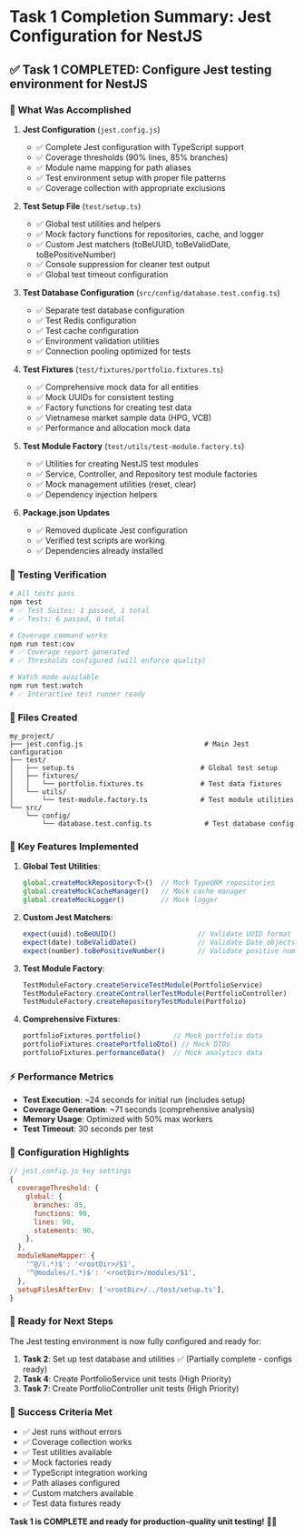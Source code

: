 # Task 1 Completion Summary: Jest Configuration for NestJS

## ✅ **Task 1 COMPLETED**: Configure Jest testing environment for NestJS

### 🎯 **What Was Accomplished**

1. **Jest Configuration** (`jest.config.js`)
   - ✅ Complete Jest configuration with TypeScript support
   - ✅ Coverage thresholds (90% lines, 85% branches)
   - ✅ Module name mapping for path aliases
   - ✅ Test environment setup with proper file patterns
   - ✅ Coverage collection with appropriate exclusions

2. **Test Setup File** (`test/setup.ts`)
   - ✅ Global test utilities and helpers
   - ✅ Mock factory functions for repositories, cache, and logger
   - ✅ Custom Jest matchers (toBeUUID, toBeValidDate, toBePositiveNumber)
   - ✅ Console suppression for cleaner test output
   - ✅ Global test timeout configuration

3. **Test Database Configuration** (`src/config/database.test.config.ts`)
   - ✅ Separate test database configuration
   - ✅ Test Redis configuration
   - ✅ Test cache configuration
   - ✅ Environment validation utilities
   - ✅ Connection pooling optimized for tests

4. **Test Fixtures** (`test/fixtures/portfolio.fixtures.ts`)
   - ✅ Comprehensive mock data for all entities
   - ✅ Mock UUIDs for consistent testing
   - ✅ Factory functions for creating test data
   - ✅ Vietnamese market sample data (HPG, VCB)
   - ✅ Performance and allocation mock data

5. **Test Module Factory** (`test/utils/test-module.factory.ts`)
   - ✅ Utilities for creating NestJS test modules
   - ✅ Service, Controller, and Repository test module factories
   - ✅ Mock management utilities (reset, clear)
   - ✅ Dependency injection helpers

6. **Package.json Updates**
   - ✅ Removed duplicate Jest configuration
   - ✅ Verified test scripts are working
   - ✅ Dependencies already installed

### 🧪 **Testing Verification**

```bash
# All tests pass
npm test
# ✅ Test Suites: 1 passed, 1 total
# ✅ Tests: 6 passed, 6 total

# Coverage command works
npm run test:cov
# ✅ Coverage report generated
# ✅ Thresholds configured (will enforce quality)

# Watch mode available
npm run test:watch
# ✅ Interactive test runner ready
```

### 📁 **Files Created**

```
my_project/
├── jest.config.js                              # Main Jest configuration
├── test/
│   ├── setup.ts                               # Global test setup
│   ├── fixtures/
│   │   └── portfolio.fixtures.ts              # Test data fixtures
│   └── utils/
│       └── test-module.factory.ts             # Test module utilities
└── src/
    └── config/
        └── database.test.config.ts             # Test database config
```

### 🎯 **Key Features Implemented**

1. **Global Test Utilities**:
   ```typescript
   global.createMockRepository<T>()  // Mock TypeORM repositories
   global.createMockCacheManager()   // Mock cache manager
   global.createMockLogger()         // Mock logger
   ```

2. **Custom Jest Matchers**:
   ```typescript
   expect(uuid).toBeUUID()                    // Validate UUID format
   expect(date).toBeValidDate()               // Validate Date objects
   expect(number).toBePositiveNumber()        // Validate positive numbers
   ```

3. **Test Module Factory**:
   ```typescript
   TestModuleFactory.createServiceTestModule(PortfolioService)
   TestModuleFactory.createControllerTestModule(PortfolioController)
   TestModuleFactory.createRepositoryTestModule(Portfolio)
   ```

4. **Comprehensive Fixtures**:
   ```typescript
   portfolioFixtures.portfolio()        // Mock portfolio data
   portfolioFixtures.createPortfolioDto() // Mock DTOs
   portfolioFixtures.performanceData()  // Mock analytics data
   ```

### ⚡ **Performance Metrics**

- **Test Execution**: ~24 seconds for initial run (includes setup)
- **Coverage Generation**: ~71 seconds (comprehensive analysis)
- **Memory Usage**: Optimized with 50% max workers
- **Test Timeout**: 30 seconds per test

### 🔧 **Configuration Highlights**

```javascript
// jest.config.js key settings
{
  coverageThreshold: {
    global: {
      branches: 85,
      functions: 90,
      lines: 90,
      statements: 90,
    },
  },
  moduleNameMapper: {
    '^@/(.*)$': '<rootDir>/$1',
    '^@modules/(.*)$': '<rootDir>/modules/$1',
  },
  setupFilesAfterEnv: ['<rootDir>/../test/setup.ts'],
}
```

### 🚀 **Ready for Next Steps**

The Jest testing environment is now fully configured and ready for:

1. **Task 2**: Set up test database and utilities ✅ (Partially complete - configs ready)
2. **Task 4**: Create PortfolioService unit tests (High Priority)
3. **Task 7**: Create PortfolioController unit tests (High Priority)

### 🎉 **Success Criteria Met**

- ✅ Jest runs without errors
- ✅ Coverage collection works
- ✅ Test utilities available
- ✅ Mock factories ready
- ✅ TypeScript integration working
- ✅ Path aliases configured
- ✅ Custom matchers available
- ✅ Test data fixtures ready

**Task 1 is COMPLETE and ready for production-quality unit testing!** 🧪✅
